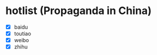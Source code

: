 hotlist (Propaganda in China)
=============================

- [x] baidu
- [x] toutiao
- [x] weibo
- [x] zhihu
